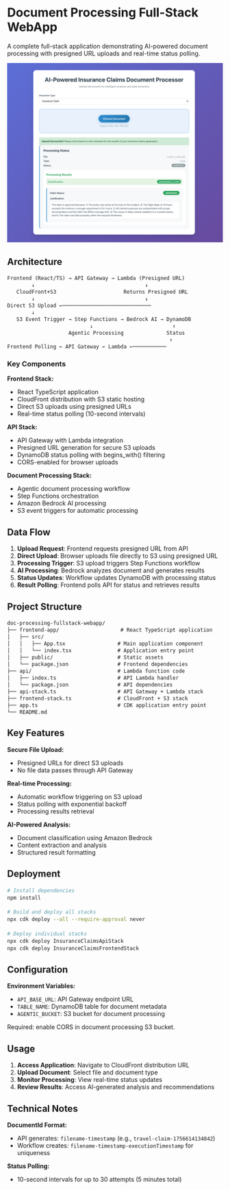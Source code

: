 # Document Processing Full-Stack WebApp

A complete full-stack application demonstrating AI-powered document processing with presigned URL uploads and real-time status polling.

![](/examples/document-processing/doc-processing-fullstack-webapp/img/doc-processing-web-app-ui.png)

## Architecture

```
Frontend (React/TS) → API Gateway → Lambda (Presigned URL)
        ↓                                    ↓
   CloudFront+S3                      Returns Presigned URL
        ↓                                    ↓
Direct S3 Upload ←─────────────────────────────
        ↓
   S3 Event Trigger → Step Functions → Bedrock AI → DynamoDB
                           ↓                          ↑
                    Agentic Processing              Status
                                                     ↑
Frontend Polling ← API Gateway ← Lambda ←───────────
```

### Key Components

**Frontend Stack:**
- React TypeScript application
- CloudFront distribution with S3 static hosting
- Direct S3 uploads using presigned URLs
- Real-time status polling (10-second intervals)

**API Stack:**
- API Gateway with Lambda integration
- Presigned URL generation for secure S3 uploads
- DynamoDB status polling with begins_with() filtering
- CORS-enabled for browser uploads

**Document Processing Stack:**
- Agentic document processing workflow
- Step Functions orchestration
- Amazon Bedrock AI processing
- S3 event triggers for automatic processing

## Data Flow

1. **Upload Request**: Frontend requests presigned URL from API
2. **Direct Upload**: Browser uploads file directly to S3 using presigned URL
3. **Processing Trigger**: S3 upload triggers Step Functions workflow
4. **AI Processing**: Bedrock analyzes document and generates results
5. **Status Updates**: Workflow updates DynamoDB with processing status
6. **Result Polling**: Frontend polls API for status and retrieves results

## Project Structure

```
doc-processing-fullstack-webapp/
├── frontend-app/                    # React TypeScript application
│   ├── src/
│   │   ├── App.tsx                 # Main application component
│   │   └── index.tsx               # Application entry point
│   ├── public/                     # Static assets
│   └── package.json                # Frontend dependencies
├── api/                            # Lambda function code
│   ├── index.ts                    # API Lambda handler
│   └── package.json                # API dependencies
├── api-stack.ts                    # API Gateway + Lambda stack
├── frontend-stack.ts               # CloudFront + S3 stack
├── app.ts                          # CDK application entry point
└── README.md
```

## Key Features

**Secure File Upload:**
- Presigned URLs for direct S3 uploads
- No file data passes through API Gateway

**Real-time Processing:**
- Automatic workflow triggering on S3 upload
- Status polling with exponential backoff
- Processing results retrieval

**AI-Powered Analysis:**
- Document classification using Amazon Bedrock
- Content extraction and analysis
- Structured result formatting

## Deployment

```bash
# Install dependencies
npm install

# Build and deploy all stacks
npx cdk deploy --all --require-approval never

# Deploy individual stacks
npx cdk deploy InsuranceClaimsApiStack
npx cdk deploy InsuranceClaimsFrontendStack
```

## Configuration

**Environment Variables:**
- `API_BASE_URL`: API Gateway endpoint URL
- `TABLE_NAME`: DynamoDB table for document metadata
- `AGENTIC_BUCKET`: S3 bucket for document processing

Required: enable CORS in document processing S3 bucket.

## Usage

1. **Access Application**: Navigate to CloudFront distribution URL
2. **Upload Document**: Select file and document type
3. **Monitor Processing**: View real-time status updates
4. **Review Results**: Access AI-generated analysis and recommendations

## Technical Notes

**DocumentId Format:**
- API generates: `filename-timestamp` (e.g., `travel-claim-1756614134842`)
- Workflow creates: `filename-timestamp-executionTimestamp` for uniqueness

**Status Polling:**
- 10-second intervals for up to 30 attempts (5 minutes total)